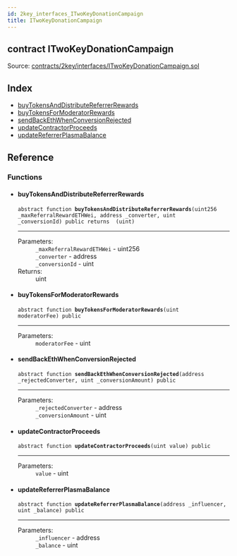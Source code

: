 ```yaml
---
id: 2key_interfaces_ITwoKeyDonationCampaign
title: ITwoKeyDonationCampaign
---
```


<div class="contract-doc"><div class="contract"><h2 class="contract-header"><span class="contract-kind">contract</span> ITwoKeyDonationCampaign</h2><div class="source">Source: <a href="https://github.com/2keynet/web3-alpha/blob/v0.0.3/contracts/2key/interfaces/ITwoKeyDonationCampaign.sol" target="_blank">contracts/2key/interfaces/ITwoKeyDonationCampaign.sol</a></div></div><div class="index"><h2>Index</h2><ul><li><a href="2key_interfaces_ITwoKeyDonationCampaign.html#buyTokensAndDistributeReferrerRewards">buyTokensAndDistributeReferrerRewards</a></li><li><a href="2key_interfaces_ITwoKeyDonationCampaign.html#buyTokensForModeratorRewards">buyTokensForModeratorRewards</a></li><li><a href="2key_interfaces_ITwoKeyDonationCampaign.html#sendBackEthWhenConversionRejected">sendBackEthWhenConversionRejected</a></li><li><a href="2key_interfaces_ITwoKeyDonationCampaign.html#updateContractorProceeds">updateContractorProceeds</a></li><li><a href="2key_interfaces_ITwoKeyDonationCampaign.html#updateReferrerPlasmaBalance">updateReferrerPlasmaBalance</a></li></ul></div><div class="reference"><h2>Reference</h2><div class="functions"><h3>Functions</h3><ul><li><div class="item function"><span id="buyTokensAndDistributeReferrerRewards" class="anchor-marker"></span><h4 class="name">buyTokensAndDistributeReferrerRewards</h4><div class="body"><code class="signature"><span>abstract </span>function <strong>buyTokensAndDistributeReferrerRewards</strong><span>(uint256 _maxReferralRewardETHWei, address _converter, uint _conversionId) </span><span>public </span><span>returns  (uint) </span></code><hr/><dl><dt><span class="label-parameters">Parameters:</span></dt><dd><div><code>_maxReferralRewardETHWei</code> - uint256</div><div><code>_converter</code> - address</div><div><code>_conversionId</code> - uint</div></dd><dt><span class="label-return">Returns:</span></dt><dd>uint</dd></dl></div></div></li><li><div class="item function"><span id="buyTokensForModeratorRewards" class="anchor-marker"></span><h4 class="name">buyTokensForModeratorRewards</h4><div class="body"><code class="signature"><span>abstract </span>function <strong>buyTokensForModeratorRewards</strong><span>(uint moderatorFee) </span><span>public </span></code><hr/><dl><dt><span class="label-parameters">Parameters:</span></dt><dd><div><code>moderatorFee</code> - uint</div></dd></dl></div></div></li><li><div class="item function"><span id="sendBackEthWhenConversionRejected" class="anchor-marker"></span><h4 class="name">sendBackEthWhenConversionRejected</h4><div class="body"><code class="signature"><span>abstract </span>function <strong>sendBackEthWhenConversionRejected</strong><span>(address _rejectedConverter, uint _conversionAmount) </span><span>public </span></code><hr/><dl><dt><span class="label-parameters">Parameters:</span></dt><dd><div><code>_rejectedConverter</code> - address</div><div><code>_conversionAmount</code> - uint</div></dd></dl></div></div></li><li><div class="item function"><span id="updateContractorProceeds" class="anchor-marker"></span><h4 class="name">updateContractorProceeds</h4><div class="body"><code class="signature"><span>abstract </span>function <strong>updateContractorProceeds</strong><span>(uint value) </span><span>public </span></code><hr/><dl><dt><span class="label-parameters">Parameters:</span></dt><dd><div><code>value</code> - uint</div></dd></dl></div></div></li><li><div class="item function"><span id="updateReferrerPlasmaBalance" class="anchor-marker"></span><h4 class="name">updateReferrerPlasmaBalance</h4><div class="body"><code class="signature"><span>abstract </span>function <strong>updateReferrerPlasmaBalance</strong><span>(address _influencer, uint _balance) </span><span>public </span></code><hr/><dl><dt><span class="label-parameters">Parameters:</span></dt><dd><div><code>_influencer</code> - address</div><div><code>_balance</code> - uint</div></dd></dl></div></div></li></ul></div></div></div>
